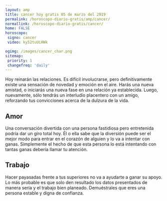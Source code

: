 ```yaml
---
layout: amp
title: cancer hoy gratis 05 de marzo del 2019 
permalink: /horoscopo-diario-gratis/amp/cancer/
normallink: /horoscopo-diario-gratis/cancer/
home: FALSE
horoscopo:
 signo: cancer
 video: ky52tuULHWk

ogimg: /images/cancer_char.png
sitemap:
 priority: 1
 changefreq: 'daily'
---
```



Hoy reinarán las relaciones. Es difícil involucrarse, pero definitivamente existe una sensación de novedad y emoción en el aire. Harás una nueva amistad, o iniciarás una nueva fase en una relación ya establecida. Luego, nuevamente, sólo tendrás un interludio placentero con un amigo, reforzando tus convicciones acerca de la dulzura de la vida.

## Amor

Una conversación divertida con una persona fastidiosa pero entretenida podría dar un giro total hoy. Él o ella sabe que la diversión puede ser el mejor modo para entrar en el corazón de alguien y lo va a intentar con ganas. Simplemente el hecho de que esta persona lo está intentando con tantas ganas debería llamar tu atención.

## Trabajo

Hacer payasadas frente a tus superiores no va a ayudarte a ganar su apoyo. Lo más probable es que solo den resultado los datos presentados de manera seria y el trabajo bien planeado. Demuéstrales que eres una persona estable y digna de confianza.